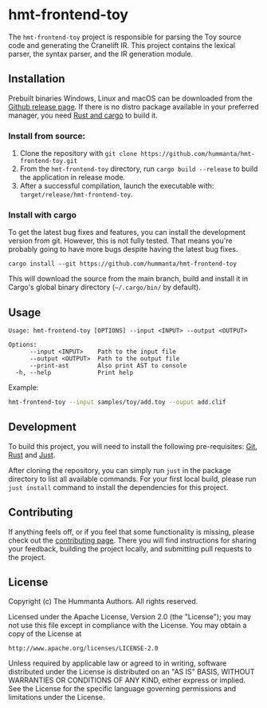 # hmt-frontend-toy

The `hmt-frontend-toy` project is responsible for parsing the Toy source code
and generating the Cranelift IR. This project contains the lexical parser,
the syntax parser, and the IR generation module.

## Installation

Prebuilt binaries Windows, Linux and macOS can be downloaded from the
[Github release page](https://github.com/hummanta/hmt-frontend-toy/releases/latest).
If there is no distro package available in your preferred manager,
you need [Rust and cargo](https://www.rust-lang.org/tools/install) to build it.

### Install from source:

1. Clone the repository with `git clone
   https://github.com/hummanta/hmt-frontend-toy.git`
2. From the `hmt-frontend-toy` directory, run `cargo build --release` to
   build the application in release mode.
3. After a successful compilation, launch the executable with:
   `target/release/hmt-frontend-toy`.

### Install with cargo

To get the latest bug fixes and features, you can install the development
version from git. However, this is not fully tested. That means you're probably
going to have more bugs despite having the latest bug fixes.

```
cargo install --git https://github.com/hummanta/hmt-frontend-toy
```

This will download the source from the main branch, build and install it in
Cargo's global binary directory (`~/.cargo/bin/` by default).

## Usage

```text
Usage: hmt-frontend-toy [OPTIONS] --input <INPUT> --output <OUTPUT>

Options:
      --input <INPUT>    Path to the input file
      --output <OUTPUT>  Path to the output file
      --print-ast        Also print AST to console
  -h, --help             Print help
```

Example:

```bash
hmt-frontend-toy --input samples/toy/add.toy --ouput add.clif
```

## Development

To build this project, you will need to install the following pre-requisites:
[Git](https://git-scm.com/downloads),
[Rust](https://www.rust-lang.org/tools/install) and
[Just](https://github.com/casey/just).

After cloning the repository, you can simply run `just` in the package directory
to list all available commands. For your first local build, please run `just
install` command to install the dependencies for this project.

## Contributing

If anything feels off, or if you feel that some functionality is missing, please
check out the [contributing page](CONTRIBUTING.md). There you will find
instructions for sharing your feedback, building the project locally, and
submitting pull requests to the project.

## License

Copyright (c) The Hummanta Authors. All rights reserved.

Licensed under the Apache License, Version 2.0 (the "License");
you may not use this file except in compliance with the License.
You may obtain a copy of the License at

    http://www.apache.org/licenses/LICENSE-2.0

Unless required by applicable law or agreed to in writing, software
distributed under the License is distributed on an "AS IS" BASIS,
WITHOUT WARRANTIES OR CONDITIONS OF ANY KIND, either express or implied.
See the License for the specific language governing permissions and
limitations under the License.
